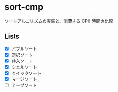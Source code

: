 # sort-cmp

ソートアルゴリズムの実装と、消費する CPU 時間の比較

## Lists

- [x] バブルソート
- [x] 選択ソート
- [x] 挿入ソート
- [x] シェルソート
- [x] クイックソート
- [x] マージソート
- [ ] ヒープソート
